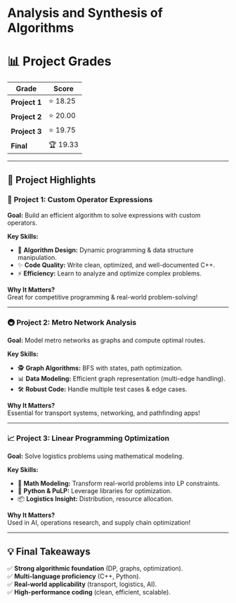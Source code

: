 # Analysis and Synthesis of Algorithms


# 📊 Project Grades  

| Grade          | Score      |  
|----------------|------------|  
| **Project 1**  | ⭐ 18.25   |  
| **Project 2**  | ⭐ 20.00   |  
| **Project 3**  | ⭐ 19.75   |  
| **Final**      | 🏆 19.33   |  

---

## 🚀 Project Highlights  

### 🔢 **Project 1: Custom Operator Expressions**  
**Goal:** Build an efficient algorithm to solve expressions with custom operators.  

**Key Skills:**  
- 🧠 **Algorithm Design:** Dynamic programming & data structure manipulation.  
- ✨ **Code Quality:** Write clean, optimized, and well-documented C++.  
- ⚡ **Efficiency:** Learn to analyze and optimize complex problems.  

**Why It Matters?**  
Great for competitive programming & real-world problem-solving!  

---

### 🚇 **Project 2: Metro Network Analysis**  
**Goal:** Model metro networks as graphs and compute optimal routes.  

**Key Skills:**  
- 🕵️ **Graph Algorithms:** BFS with states, path optimization.  
- 📊 **Data Modeling:** Efficient graph representation (multi-edge handling).  
- 🛠️ **Robust Code:** Handle multiple test cases & edge cases.  

**Why It Matters?**  
Essential for transport systems, networking, and pathfinding apps!  

---

### 📈 **Project 3: Linear Programming Optimization**  
**Goal:** Solve logistics problems using mathematical modeling.  

**Key Skills:**  
- 🧮 **Math Modeling:** Transform real-world problems into LP constraints.  
- 🐍 **Python & PuLP:** Leverage libraries for optimization.  
- 📦 **Logistics Insight:** Distribution, resource allocation.  

**Why It Matters?**  
Used in AI, operations research, and supply chain optimization!  

---

## 💡 **Final Takeaways**  
✅ **Strong algorithmic foundation** (DP, graphs, optimization).  
✅ **Multi-language proficiency** (C++, Python).  
✅ **Real-world applicability** (transport, logistics, AI).  
✅ **High-performance coding** (clean, efficient, scalable).  